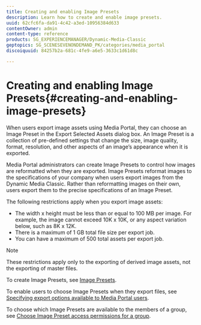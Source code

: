 ```yaml
---
title: Creating and enabling Image Presets
description: Learn how to create and enable image presets.
uuid: 62cfc6fa-da91-4c42-a3ed-10956384d633
contentOwner: admin
content-type: reference
products: SG_EXPERIENCEMANAGER/Dynamic-Media-Classic
geptopics: SG_SCENESEVENONDEMAND_PK/categories/media_portal
discoiquuid: 84257b2a-681c-4fe9-a6e5-3633c1d61d8c

---
```


# Creating and enabling Image Presets{#creating-and-enabling-image-presets}

When users export image assets using Media Portal, they can choose an Image Preset in the Export Selected Assets dialog box. An Image Preset is a collection of pre-defined settings that change the size, image quality, format, resolution, and other aspects of an image’s appearance when it is exported.

Media Portal administrators can create Image Presets to control how images are reformatted when they are exported. Image Presets reformat images to the specifications of your company when users export images from the Dynamic Media Classic. Rather than reformatting images on their own, users export them to the precise specifications of an Image Preset.

The following restrictions apply when you export image assets:

* The width x height must be less than or equal to 100 MB per image. For example, the image cannot exceed 10K x 10K, or any aspect variation below, such as 8K x 12K.
* There is a maximum of 1 GB total file size per export job.
* You can have a maximum of 500 total assets per export job.

>[!NOTE]
>
>These restrictions apply only to the exporting of derived image assets, not the exporting of master files.

To create Image Presets, see [Image Presets](application-setup.md#image_presets).

To enable users to choose Image Presets when they export files, see [Specifying export options available to Media Portal users](specifying-export-options-available-media.md#specifying_export_options_available_to_media_portal_users).

To choose which Image Presets are available to the members of a group, see [Choose Image Preset access permissions for a group](creating-media-portal-groups.md#choosing_image_preset_access_permissions_for_a_group).
